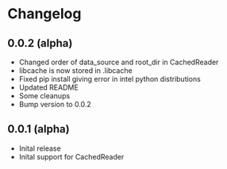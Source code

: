 # Changelog

## 0.0.2 (alpha)
* Changed order of data_source and root_dir in CachedReader
* libcache is now stored in .libcache
* Fixed pip install giving error in intel python distributions
* Updated README
* Some cleanups
* Bump version to 0.0.2

## 0.0.1 (alpha)
* Inital release
* Inital support for CachedReader